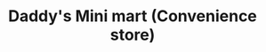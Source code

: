 ---
title: "Daddy's Mini mart (Convenience store)"
url: /nabua/daddys-mini-mart-convenience-store/
shop: convenience
---